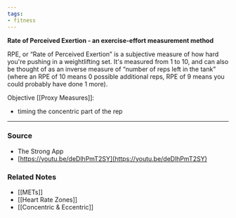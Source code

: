 ```yaml
---
tags:
- fitness
---
```

**Rate of Perceived Exertion - an exercise-effort measurement method**

RPE, or “Rate of Perceived Exertion” is a subjective measure of how hard you're pushing in a weightlifting set. It's measured from 1 to 10, and can also be thought of as an inverse measure of “number of reps left in the tank” (where an RPE of 10 means 0 possible additional reps, RPE of 9 means you could probably have done 1 more).

Objective [[Proxy Measures]]:
- timing the concentric part of the rep

---

### Source
- The Strong App
- [https://youtu.be/deDlhPmT2SY](https://youtu.be/deDlhPmT2SY)

### Related Notes
- [[METs]] 
- [[Heart Rate Zones]] 
- [[Concentric & Eccentric]]